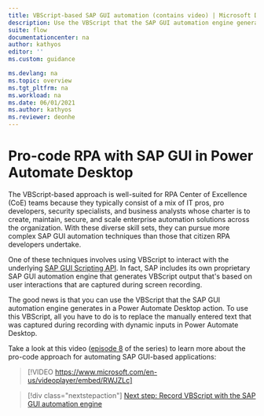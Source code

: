 ```yaml
---
title: VBScript-based SAP GUI automation (contains video) | Microsoft Docs
description: Use the VBScript that the SAP GUI automation engine generates in Power Automate Desktop actions.
suite: flow
documentationcenter: na
author: kathyos
editor: ''
ms.custom: guidance

ms.devlang: na
ms.topic: overview
ms.tgt_pltfrm: na
ms.workload: na
ms.date: 06/01/2021
ms.author: kathyos
ms.reviewer: deonhe
---
```


# Pro-code RPA with SAP GUI in Power Automate Desktop 

The VBScript-based approach is well-suited for RPA Center of Excellence (CoE) teams because they typically consist of a mix of IT pros, pro developers, security specialists, and business analysts whose charter is to create, maintain, secure, and scale enterprise automation solutions across the organization. With these diverse skill sets, they can pursue more complex SAP GUI automation techniques than those that citizen RPA developers undertake.

One of these techniques involves using VBScript to interact with the underlying [SAP GUI Scripting API](https://help.sap.com/viewer/b47d018c3b9b45e897faf66a6c0885a8/760.03/babdf65f4d0a4bd8b40f5ff132cb12fa.html). In fact, SAP includes its own proprietary SAP GUI automation engine that generates VBScript output that's based on user interactions that are captured during screen recording.

The good news is that you can use the VBScript that the SAP GUI automation engine generates in a Power Automate Desktop action. To use this VBScript, all you have to do is to replace the manually entered text that was captured during recording with dynamic inputs in Power Automate Desktop. 

Take a look at this video ([episode 8](https://www.youtube.com/watch?v=b9TUrVtcUhA&list=PLi9EhCY4z99W9D8zAMd0Ej5kNOI_4mfkC&index=8) of the series) to learn more about the pro-code approach for automating SAP GUI-based applications:

> [!VIDEO https://www.microsoft.com/en-us/videoplayer/embed/RWJZLc]

> [!div class="nextstepaction"]
> [Next step: Record VBScript with the SAP GUI automation engine](recording-vbscript-using-sap-gui-automation-engine.md)


